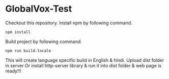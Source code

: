 # GlobalVox-Test

Checkout this repository.
Install npm by following command.
```
npm install
```
Build project by following command.
```
npm run build-locale
```
This will create language specific build in English & hindi.
Upload dist folder in server
Or install http-server library & run it into dist folder & web page is ready!!!

